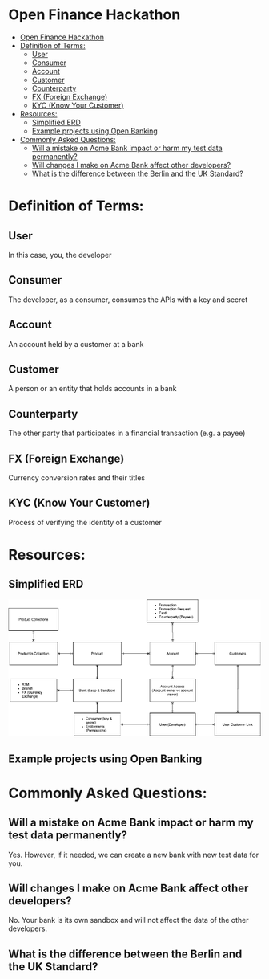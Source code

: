 Open Finance Hackathon
=========

<!--ts-->
  * [Open Finance Hackathon](#open-finance-hackathon)
   * [Definition of Terms:](#definition-of-terms)
      * [User](#user)
      * [Consumer](#consumer)
      * [Account](#account)
      * [Customer](#customer)
      * [Counterparty](#counterparty)
      * [FX (Foreign Exchange)](#fx-foreign-exchange)
      * [KYC (Know Your Customer)](#kyc-know-your-customer)
   * [Resources:](#resources)
      * [Simplified ERD](#simplified-erd)
      * [Example projects using Open Banking](#example-projects-using-open-banking)
   * [Commonly Asked Questions:](#commonly-asked-questions)
      * [Will a mistake on Acme Bank impact or harm my test data permanently?](#will-a-mistake-on-acme-bank-impact-or-harm-my-test-data-permanently)
      * [Will changes I make on Acme Bank affect other developers?](#will-changes-i-make-on-acme-bank-affect-other-developers)
      * [What is the difference between the Berlin and the UK Standard?](#what-is-the-difference-between-the-berlin-and-the-uk-standard)
<!--te-->

Definition of Terms:
=====

User
-----
In this case, you, the developer


Consumer
-----
The developer, as a consumer, consumes the APIs with a key and secret


Account
-----
An account held by a customer at a bank


Customer
-----
A person or an entity that holds accounts in a bank


Counterparty
-----
The other party that participates in a financial transaction (e.g. a payee)


FX (Foreign Exchange)
-----
Currency conversion rates and their titles


KYC (Know Your Customer)
-----
Process of verifying the identity of a customer


Resources:
=====

Simplified ERD
-----
![Simplified ERD for the Hackathon](Hackathon_ERD.png)

Example projects using Open Banking
-----

Commonly Asked Questions:
=====

Will a mistake on Acme Bank impact or harm my test data permanently?
-----
Yes. However, if it needed, we can create a new bank with new test data for you. 


Will changes I make on Acme Bank affect other developers?
-----
No. Your bank is its own sandbox and will not affect the data of the other developers.


What is the difference between the Berlin and the UK Standard?
-----

